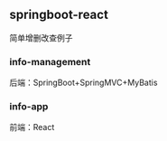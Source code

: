 ## springboot-react

简单增删改查例子

### info-management

后端：SpringBoot+SpringMVC+MyBatis

### info-app

前端：React